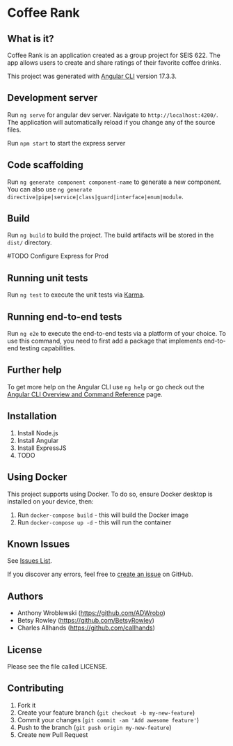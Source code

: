 # Coffee Rank

## What is it?

Coffee Rank is an application created as a group project for SEIS 622. The app allows users to create and share ratings of their favorite coffee drinks.

This project was generated with [Angular CLI](https://github.com/angular/angular-cli) version 17.3.3.

## Development server

Run `ng serve` for angular dev server. Navigate to `http://localhost:4200/`. The application will automatically reload if you change any of the source files.

Run `npm start` to start the express server

## Code scaffolding

Run `ng generate component component-name` to generate a new component. You can also use `ng generate directive|pipe|service|class|guard|interface|enum|module`.

## Build

Run `ng build` to build the project. The build artifacts will be stored in the `dist/` directory.

#TODO Configure Express for Prod

## Running unit tests

Run `ng test` to execute the unit tests via [Karma](https://karma-runner.github.io).

## Running end-to-end tests

Run `ng e2e` to execute the end-to-end tests via a platform of your choice. To use this command, you need to first add a package that implements end-to-end testing capabilities.

## Further help

To get more help on the Angular CLI use `ng help` or go check out the [Angular CLI Overview and Command Reference](https://angular.io/cli) page.

## Installation

1. Install Node.js
2. Install Angular
3. Install ExpressJS
4. TODO

## Using Docker

This project supports using Docker. To do so, ensure Docker desktop is installed on your device, then:
1. Run `docker-compose build` - this will build the Docker image
2. Run `docker-compose up -d` - this will run the container

## Known Issues
See [Issues List](https://github.com/ADWrobo/coffee-ranking-platform/issues).

If you discover any errors, feel free to [create an issue](https://github.com/ADWrobo/coffee-ranking-platform/issues/new) on GitHub.

## Authors

* Anthony Wroblewski (https://github.com/ADWrobo)
* Betsy Rowley (https://github.com/BetsyRowley)
* Charles Allhands (https://github.com/callhands)

## License

Please see the file called LICENSE.

## Contributing

1. Fork it
2. Create your feature branch (`git checkout -b my-new-feature`)
3. Commit your changes (`git commit -am 'Add awesome feature'`)
4. Push to the branch (`git push origin my-new-feature`)
5. Create new Pull Request
